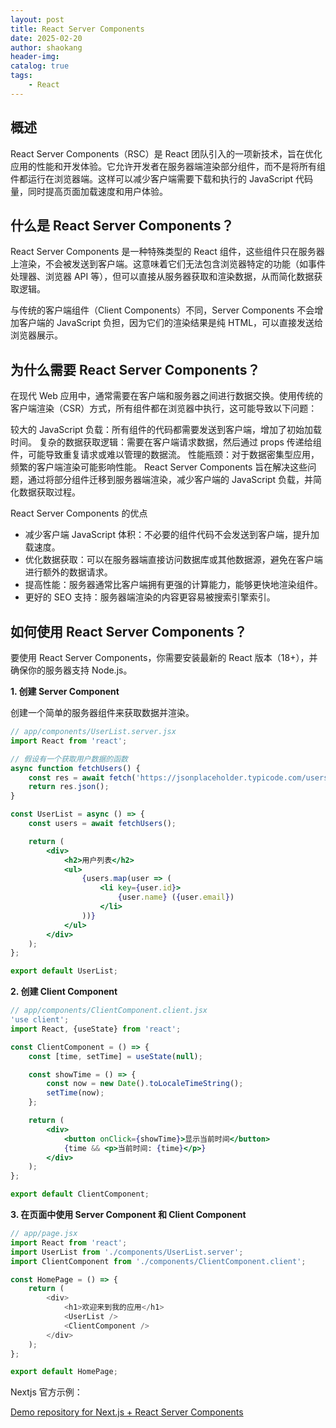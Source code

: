 ```yaml
---
layout: post
title: React Server Components
date: 2025-02-20
author: shaokang
header-img:
catalog: true
tags:
    - React
---
```


## 概述

React Server Components（RSC）是 React 团队引入的一项新技术，旨在优化应用的性能和开发体验。它允许开发者在服务器端渲染部分组件，而不是将所有组件都运行在浏览器端。这样可以减少客户端需要下载和执行的 JavaScript 代码量，同时提高页面加载速度和用户体验。

## 什么是 React Server Components？

React Server Components 是一种特殊类型的 React 组件，这些组件只在服务器上渲染，不会被发送到客户端。这意味着它们无法包含浏览器特定的功能（如事件处理器、浏览器 API 等），但可以直接从服务器获取和渲染数据，从而简化数据获取逻辑。

与传统的客户端组件（Client Components）不同，Server Components 不会增加客户端的 JavaScript 负担，因为它们的渲染结果是纯 HTML，可以直接发送给浏览器展示。

## 为什么需要 React Server Components？

在现代 Web 应用中，通常需要在客户端和服务器之间进行数据交换。使用传统的客户端渲染（CSR）方式，所有组件都在浏览器中执行，这可能导致以下问题：

较大的 JavaScript 负载：所有组件的代码都需要发送到客户端，增加了初始加载时间。
复杂的数据获取逻辑：需要在客户端请求数据，然后通过 props 传递给组件，可能导致重复请求或难以管理的数据流。
性能瓶颈：对于数据密集型应用，频繁的客户端渲染可能影响性能。
React Server Components 旨在解决这些问题，通过将部分组件迁移到服务器端渲染，减少客户端的 JavaScript 负载，并简化数据获取过程。

React Server Components 的优点

-   减少客户端 JavaScript 体积：不必要的组件代码不会发送到客户端，提升加载速度。
-   优化数据获取：可以在服务器端直接访问数据库或其他数据源，避免在客户端进行额外的数据请求。
-   提高性能：服务器通常比客户端拥有更强的计算能力，能够更快地渲染组件。
-   更好的 SEO 支持：服务器端渲染的内容更容易被搜索引擎索引。

## 如何使用 React Server Components？

要使用 React Server Components，你需要安装最新的 React 版本（18+），并确保你的服务器支持 Node.js。

**1. 创建 Server Component**

创建一个简单的服务器组件来获取数据并渲染。

```jsx
// app/components/UserList.server.jsx
import React from 'react';

// 假设有一个获取用户数据的函数
async function fetchUsers() {
    const res = await fetch('https://jsonplaceholder.typicode.com/users');
    return res.json();
}

const UserList = async () => {
    const users = await fetchUsers();

    return (
        <div>
            <h2>用户列表</h2>
            <ul>
                {users.map(user => (
                    <li key={user.id}>
                        {user.name} ({user.email})
                    </li>
                ))}
            </ul>
        </div>
    );
};

export default UserList;
```

**2. 创建 Client Component**

```jsx
// app/components/ClientComponent.client.jsx
'use client';
import React, {useState} from 'react';

const ClientComponent = () => {
    const [time, setTime] = useState(null);

    const showTime = () => {
        const now = new Date().toLocaleTimeString();
        setTime(now);
    };

    return (
        <div>
            <button onClick={showTime}>显示当前时间</button>
            {time && <p>当前时间: {time}</p>}
        </div>
    );
};

export default ClientComponent;
```

**3. 在页面中使用 Server Component 和 Client Component**

```js
// app/page.jsx
import React from 'react';
import UserList from './components/UserList.server';
import ClientComponent from './components/ClientComponent.client';

const HomePage = () => {
    return (
        <div>
            <h1>欢迎来到我的应用</h1>
            <UserList />
            <ClientComponent />
        </div>
    );
};

export default HomePage;
```

Nextjs 官方示例：

[Demo repository for Next.js + React Server Components](https://github.com/vercel/next-react-server-components)